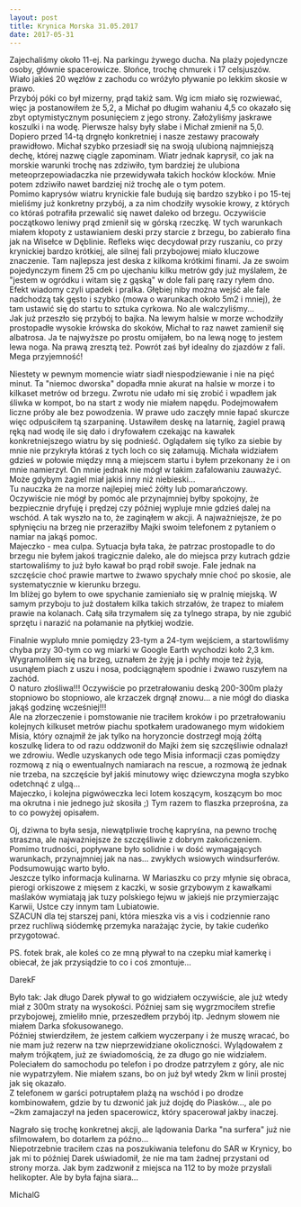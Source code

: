 ```yaml
---
layout: post
title: Krynica Morska 31.05.2017
date: 2017-05-31
---
```

Zajechaliśmy około 11-ej. Na parkingu żywego ducha. Na plaży pojedyncze osoby, głównie spacerowicze. Słońce, trochę chmurek i 17 celsjuszów.
Wiało jakieś 20 węzłów z zachodu co wróżyło pływanie po lekkim skosie w prawo.  
Przybój póki co był mizerny, prąd takiż sam.
Wg icm miało się rozwiewać, więc ja postanowiłem że 5,2, a Michał po długim wahaniu 4,5 co okazało się zbyt optymistycznym posunięciem z jego strony.
Założyliśmy jaskrawe koszulki i na wodę. Pierwsze halsy były słabe i Michał zmienił na 5,0.
Dopiero przed 14-tą drgnęło konkretniej i nasze zestawy pracowały prawidłowo.
Michał szybko przesiadł się na swoją ulubioną najmniejszą dechę, której nazwę ciągle zapominam.
Wiatr jednak kaprysił, co jak na morskie warunki trochę nas zdziwiło, tym bardziej że ulubiona meteoprzepowiadaczka nie przewidywała takich hocków klocków.
Mnie potem zdziwiło nawet bardziej niż trochę ale o tym potem.  
Pomimo kaprysów wiatru krynickie fale budują się bardzo szybko i po 15-tej mieliśmy już konkretny przybój,
a za nim chodziły wysokie krowy, z których co któraś potrafiła przewalić się nawet daleko od brzegu.
Oczywiście początkowo leniwy prąd zmienił się w górską rzeczkę.
W tych warunkach miałem kłopoty z ustawianiem deski przy starcie z brzegu, bo zabierało fina jak na Wisełce w Dęblinie.
Refleks więc decydował przy ruszaniu, co przy krynickiej bardzo krótkiej, ale silnej fali przybojowej miało kluczowe znaczenie.
Tam najlepsza jest deska z kilkoma krótkimi finami.
Ja ze swoim pojedynczym finem 25 cm po ujechaniu kilku metrów gdy już myślałem,
że "jestem w ogródku i witam się z gąską" w dole fali parę razy ryłem dno. Efekt wiadomy czyli upadek i pralka.
Głębiej niby można wejść ale fale nadchodzą tak gęsto i szybko (mowa o warunkach około 5m2 i mniej),
że tam ustawić się do startu to sztuka cyrkowa. No ale walczyliśmy...  
Jak już przeszło się przybój to bajka. Na lewym halsie w morze wchodziły prostopadłe wysokie krówska do skoków,
Michał to raz nawet zamienił się albatrosa. Ja te najwyższe po prostu omijałem, bo na lewą nogę to jestem lewa noga.
Na prawą zresztą też. Powrót zaś był idealny do zjazdów z fali. Mega przyjemność!  

Niestety w pewnym momencie wiatr siadł niespodziewanie i nie na pięć minut.
Ta "niemoc dworska" dopadła mnie akurat na halsie w morze i to kilkaset metrów od brzegu.
Zwrotu nie udało mi się zrobić i wpadłem jak śliwka w kompot, bo na start z wody nie miałem napędu.
Podejmowałem liczne próby ale bez powodzenia. W prawe udo zaczęły mnie łapać skurcze więc odpuściłem tą szarpaninę.
Ustawiłem deskę na latarnię, żagiel prawą ręką nad wodę ile się dało i dryfowałem czekając na kawałek konkretniejszego wiatru by się podnieść.
Oglądałem się tylko za siebie by mnie nie przykryła któraś z tych loch co się załamują.
Michała widziałem gdzieś w połowie między mną a miejscem startu i byłem przekonany że i on mnie namierzył.
On mnie jednak nie mógł w takim zafalowaniu zauważyć. Może gdybym żagiel miał jakiś inny niż niebieski...  
Tu nauczka że na morze najlepiej mieć żółty lub pomarańczowy.
Oczywiście nie mógł by pomóc ale przynajmniej byłby spokojny, że bezpiecznie dryfuję i prędzej czy później wypluje mnie gdzieś dalej na wschód.
A tak wyszło na to, że zaginąłem w akcji.
A najważniejsze, że po spłynięciu na brzeg nie przeraziłby Majki swoim telefonem z pytaniem o namiar na jakąś pomoc.  
Majeczko - mea culpa. Sytuacja była taka, że patrzac prostopadle to do brzegu nie byłem jakoś tragicznie daleko,
ale do miejsca przy kutrach gdzie startowaliśmy to już było kawał bo prąd robił swoje.
Fale jednak na szczęście choć prawie martwe to żwawo spychały mnie choć po skosie, ale systematycznie w kierunku brzegu.  
Im bliżej go byłem to owe spychanie zamieniało się w pralnię miejską. W samym przyboju to już dostałem kilka takich strzałów,
że trapez to miałem prawie na kolanach. Całą siła trzymałem się za tylnego strapa, by nie zgubić sprzętu i narazić na połamanie na płytkiej wodzie.  

Finalnie wypluło mnie pomiędzy 23-tym a 24-tym wejściem, a startowliśmy chyba przy 30-tym co wg miarki w Google Earth wychodzi koło 2,3 km.
Wygramoliłem się na brzeg, uznałem że żyję ja i pchły moje też żyją, usunąłem piach z uszu i nosa, podciągnąłem spodnie i żwawo ruszyłem na zachód.  
O naturo złośliwa!!! Oczywiście po przetrałowaniu deską 200-300m plaży stopniowo bo stopniowo, ale krzaczek drgnął znowu...
a nie mógł do diaska jakąś godzinę wcześniej!!!  
Ale na złorzeczenie i pomstowanie nie traciłem kroków i po przetrałowaniu kolejnych kilkuset metrów piachu spotkałem uradowanego mym widokiem Misia,
który oznajmił że jak tylko na horyzoncie dostrzegł moją żółtą koszulkę lidera to od razu oddzwonił do Majki żem się szczęśliwie odnalazł we zdrowiu.
Wedle uzyskanych ode tego Misia informacji czas pomiędzy rozmową z nią o ewentualnych namiarach na rescue,
a rozmową że jednak nie trzeba, na szczęście był jakiś minutowy więc dziewczyna mogła szybko odetchnąć z ulgą...  
Majeczko, i kolejna pigwóweczka leci lotem koszącym, koszącym bo moc ma okrutna i nie jednego już skosiła ;)
Tym razem to flaszka przeprośna, za to co powyżej opisałem.  

Oj, dziwna to była sesja, niewątpliwie trochę kapryśna, na pewno trochę straszna,
ale najważniejsze że szczęśliwie z dobrym zakończeniem.
Pomimo trudności, popływane było solidnie i w dość wymagających warunkach,
przynajmniej jak na nas... zwykłych wsiowych windsurferów. Podsumowując warto było.  
Jeszcze tylko informacja kulinarna. W Mariaszku co przy młynie się obraca, pierogi orkiszowe z mięsem z kaczki,
w sosie grzybowym z kawałkami maślaków wymiatają jak tuzy polskiego łejwu w jakiejś nie przymierzając Karwii,
Ustce czy innym tam Lubiatowie.  
SZACUN dla tej starszej pani, która mieszka vis a vis i codziennie rano przez ruchliwą siódemkę przemyka narażając życie,
by takie cudeńko przygotować.  

PS. fotek brak, ale koleś co ze mną pływał to na czepku miał kamerkę i obiecał, że jak przysiądzie to co i coś zmontuje...  

DarekF

Było tak:
Jak długo Darek pływał to go widziałem oczywiście, ale już wtedy miał z 300m straty na wysokości.
Później sam się wygrzmociłem strefie przybojowej, zmieliło mnie, przeszedłem przybój itp.
Jednym słowem nie miałem Darka sfokusowanego.  
Później stwierdziłem, że jestem całkiem wyczerpany i że muszę wracać, bo nie mam już rezerw na tzw nieprzewidziane okoliczności.
Wylądowałem z małym trójkątem, już ze świadomością, że za długo go nie widziałem.  
Poleciałem do samochodu po telefon i po drodze patrzyłem z góry, ale nic nie wypatrzyłem.
Nie miałem szans, bo on już był wtedy 2km w linii prostej jak się okazało.  
Z telefonem w garści potruptałem plażą na wschód i po drodze kombinowałem, gdzie by tu dzwonić jak już dojdę do Piasków...,
ale po ~2km zamajaczył na jeden spacerowicz, który spacerował jakby inaczej.  

Nagrało się trochę konkretnej akcji, ale lądowania Darka "na surfera" już nie sfilmowałem, bo dotarłem za późno...  
Niepotrzebnie traciłem czas na poszukiwania telefonu do SAR w Krynicy, bo jak mi to później Darek uświadomił,
że nie ma tam żadnej przystani od strony morza. Jak bym zadzwonił z miejsca na 112 to by może przysłali helikopter.
Ale by była fajna siara...  

MichalG
